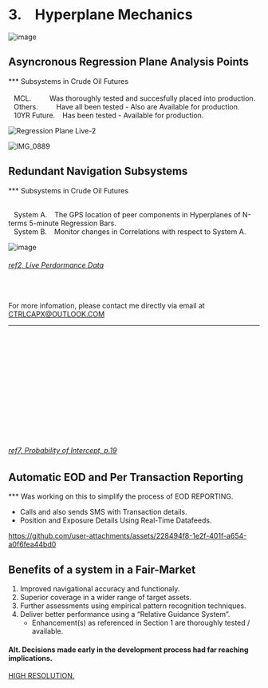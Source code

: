 # 3. &ensp; Hyperplane Mechanics

![image](https://github.com/user-attachments/assets/dd1a7f31-6429-46b2-8643-18bec6f00c94)


## Asyncronous Regression Plane Analysis Points

*** Subsystems in Crude Oil Futures </br></br>
&ensp; MCL. &ensp; &ensp; &ensp; Was thoroughly tested and succesfully placed into production. </br>
&ensp; Others. &ensp; &ensp; &ensp; Have all been tested - Also are Available for production. </br>
&ensp; 10YR Future. &ensp; Has been tested - Available for production. </br>
    
![Regression Plane Live-2](https://github.com/user-attachments/assets/e0122901-2d62-47b0-9b52-ae437e029b73)

![IMG_0889](https://github.com/user-attachments/assets/8a988c45-8fc6-4543-b4ad-80d0ae596a62)


## Redundant Navigation Subsystems

*** Subsystems in Crude Oil Futures </br></br>

&ensp; System A. &ensp; The GPS location of peer components in  Hyperplanes of N-terms 5-minute Regression Bars. </br>
&ensp; System B. &ensp; Monitor changes in Correlations with respect to System A. </br>
   
![image](https://github.com/user-attachments/assets/5598281f-73e4-42bd-ab2a-bc167ac58302)


###### [ref2, Live Perdormance Data](https://github.com/CTRLcapX/Strategy-Metrics/blob/main/2.%20Live%20Performance%20Data.md#2--cme-futures-live-performance)




</br>

For more infomation, please contact me directly via email at CTRLCAPX@OUTLOOK.COM

---
<pre>












    
</pre>

###### [ref7, Probability of Intercept, p.19](https://github.com/CTRLcapX/Strategy-Metrics/blob/main/4.%20Signal%20Mode.md#2024-10-07---msg-system-short)






## Automatic EOD and Per Transaction Reporting 

*** Was working on this to simplify the process of EOD REPORTING.
* Calls and also sends SMS with Transaction details.
* Position and Exposure Details Using Real-Time Datafeeds.
   
https://github.com/user-attachments/assets/228494f8-1e2f-401f-a654-a0f6fea44bd0



    
## Benefits of a system in a Fair-Market

1. Improved navigational accuracy and functionaly.
2. Superior coverage in a wider range of target assets.
3. Further assessments using empirical pattern recognition techniques.
4. Deliver better performance using a “Relative Guidance System”.
   - Enhancement(s) as referenced in Section 1 are thoroughly tested / available.




     
#### Alt. Decisions made early in the development process had far reaching implications. </br>
[HIGH RESOLUTION. ](https://github.com/CTRLcapX/Strategy-Metrics/blob/main/4.%20Signal%20Mode.md#ref-7-probability-of-intercept-p19)




